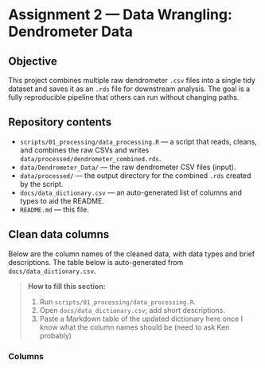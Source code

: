 # Assignment 2 — Data Wrangling: Dendrometer Data

## Objective
This project combines multiple raw dendrometer `.csv` files into a single tidy dataset and saves it as an `.rds` file for downstream analysis. 
The goal is a fully reproducible pipeline that others can run without changing paths.

## Repository contents
- `scripts/01_processing/data_processing.R` — a script that reads, cleans, and combines the raw CSVs and writes `data/processed/dendrometer_combined.rds`.
- `data/Dendrometer_Data/` — the raw dendrometer CSV files (input).
- `data/processed/` — the output directory for the combined `.rds` created by the script.
- `docs/data_dictionary.csv` — an auto-generated list of columns and types to aid the README.
- `README.md` — this file.

## Clean data columns
Below are the column names of the cleaned data, with data types and brief descriptions. The table below is auto-generated from `docs/data_dictionary.csv`.

> **How to fill this section:**  
> 1) Run `scripts/01_processing/data_processing.R`.  
> 2) Open `docs/data_dictionary.csv`; add short descriptions.  
> 3) Paste a Markdown table of the updated dictionary here once I know what the column names should be (need to ask Ken probably)

### Columns
<!-- Paste the Markdown table generated by the snippet below -->
